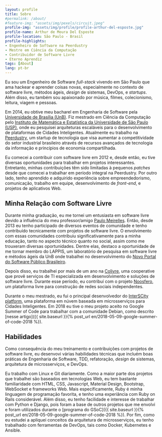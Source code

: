 ```yaml
---
layout: profile
title: Sobre 
#permalink: /about/
#feature-img: "assets/img/pexels/circuit.jpeg"
profile-img: "assets/img/profile/profile-arthur-del-esposte.jpg"
profile-name: Arthur de Moura Del Esposte
profile-location: São Paulo - Brasil
profile-highlights:
- Engenheiro de Software na Peerdustry
- Mestre em Ciência da Computação
- Contribuidor de Software Livre
- Eterno Aprendiz
tags: [About]
lang: pt-br
---
```


Eu sou um Engenheiro de Software *full-stack* vivendo em São Paulo que ama
hackear e aprender coisas novas, especialmente no contexto de software livre,
métodos ágeis, *design* de sistemas, DevOps, e *startups*. Além disso, eu
também sou apaixonado por música, filmes, colecionismo, leitura, viagem e
pessoas.

Em 2014, eu obtive meu bacharel em Engenharia de Software pela 
[Universidade de Brasília (UnB)](http://www.unb.br/). Fiz mestrado em
Ciência da Computação pelo
[Instituto de Matemática e Estatística da Universidade de São Paulo (USP)](http://ime.usp.br/),
onde eu pesquisei arquiteturas escaláveis para o desenvolvimento de
plataformas de Cidades Inteligentes.
Atualmente eu trabalho na [Peerdustry](www.peerdustry.com), um startup de
tecnologia que visa aumentar a competitividade do setor industrial brasileiro
através de recursos avançados de tecnologia da informação e princípios de
economia compartilhada.

Eu comecei a contribuir com software livre em 2012 e, desde então, eu tive
diversas oportunidades para trabalhar em projetos interessantes. Entretanto,
minhas contribuições têm sido limitadas à pequenos *patches* desde que
comecei a trabalhar em período integral na Peerdustry. Por outro lado, tenho
aprendido e adquirido experiência sobre empreendedorismo, comunicação,
trabalho em equipe, desenvolvimento de *front-end*, e projetos de aplicativos
Web.

## Minha Relação com Software Livre

Durante minha graduação, eu me tornei um entusiasta em software livre devido
a influência do meu professor/amigo [Paulo Meirelles](http://lattes.cnpq.br/2193972715230641).
Então, desde 2013 eu tenho participado de diversos eventos de comunidade e tenho
contribuído tecnicamente com projetos de software livre. O envolvimento com
essas comunidades contribuiu significativamente para a minha educação, tanto
no aspecto técnico quanto no social, assim como me trouxeram diversas
oportunidades. Dentre elas, destaco a oportunidade de me tornar membro
do LAPPIS, um laboratório de pesquisa em software livre e métodos ágeis da
UnB onde trabalhei no desenvolvimento do
[Novo Portal do Software Público Brasileiro](https://softwarepublico.gov.br/social/).

Depois disso, eu trabalhei por mais de um ano na [Colivre](http://colivre.coop.br/),
uma cooperative que provê serviços de TI especializada em desenvolvimento e
soluções de software livre. Durante esse período, eu contribuí com o projeto
[Noosfero](http://noosfero.org/), um plataforma livre para construção de
redes sociais independentes.

Durante o meu mestrado, eu fui o principal desenvolvedor do [InterSCity
platform](http://interscity.org/software/interscity-platform/), uma plataforma
em núvem baseada em microsserviços para Cidades Inteligentes.
Em 2018 eu tive o meu projeto aceito no Google Summer of Code para trabalhar
com a comunidade Debian, como descrito [nesse artigo]({{ site.baseurl }}{% post_url
en/2018-05-09-google-summer-of-code-2018 %}).

## Habilidades

Como consequência do meu treinamento e contribuições com projetos de software
livre, eu desenvovi várias habilidades técnicas que incluém boas práticas
de Engenharia de Software, TDD, refatoração, *design* de sistemas, arquitetura
de microsserviços, e DevOps.

Eu trabalho com Linux e Git diariamente. Como a maior parte dos projetos que
trabalhei são baseados em tecnologias Web, eu tem bastante familiaridade com
HTML, CSS, Javascript, Material Design, Bootstrap, WebSocket e frameworks
Web. Mais especificamente, Ruby é minha linguagem de programação favorita, e
tenho uma experiância com Ruby on Rails considerável.
Além disso, eu tenho facilidade e interesse de trabalhar com Python e Django,
pois foram a base de outros projetos que me envolvi e foram utilizados durante
o [programa do GSoC]({{ site.baseurl }}{% post_url
en/2018-05-09-google-summer-of-code-2018 %}). Por fim, 
como eu estudei a apliquei conceitos da arquitetura de microsserviços, eu tenho
trabalhado com ferramentas de DevOps, tais como Docker, Kubernetes e Ansible.

